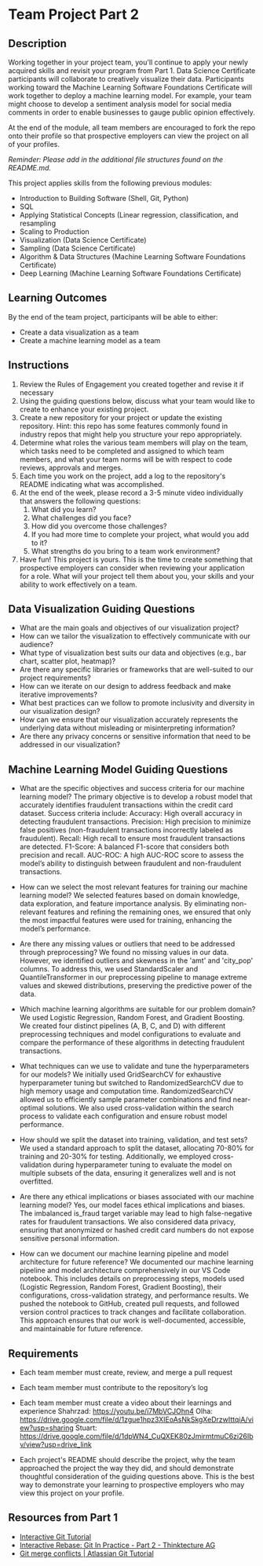 # Team Project Part 2

## Description

Working together in your project team, you'll continue to apply your newly acquired skills and revisit your program from Part 1. Data Science Certificate participants will collaborate to creatively visualize their data. Participants working toward the Machine Learning Software Foundations Certificate will work together to deploy a machine learning model. For example, your team might choose to develop a sentiment analysis model for social media comments in order to enable businesses to gauge public opinion effectively.

At the end of the module, all team members are encouraged to fork the repo onto their profile so that prospective employers can view the project on all of your profiles. 

_Reminder: Please add in the additional file structures found on the README.md._

This project applies skills from the following previous modules:

* Introduction to Building Software (Shell, Git, Python)
* SQL
* Applying Statistical Concepts (Linear regression, classification, and resampling
* Scaling to Production
* Visualization (Data Science Certificate)
* Sampling (Data Science Certificate)
* Algorithm & Data Structures (Machine Learning Software Foundations Certificate)
* Deep Learning (Machine Learning Software Foundations Certificate)

## Learning Outcomes
By the end of the team project, participants will be able to either:
* Create a data visualization as a team
* Create a machine learning model as a team

## Instructions

1. Review the Rules of Engagement you created together and revise it if necessary
2. Using the guiding questions below, discuss what your team would like to create to enhance your existing project.
3. Create a new repository for your project or update the existing repository. Hint: this repo has some features commonly found in industry repos that might help you structure your repo appropriately.
4. Determine what roles the various team members will play on the team, which tasks need to be completed and assigned to which team members, and what your team norms will be with respect to code reviews, approvals and merges. 
5. Each time you work on the project, add a log to the repository's README indicating what was accomplished. 
6. At the end of the week, please record a 3-5 minute video individually that answers the following questions:
    1. What did you learn?
    2. What challenges did you face?
    3. How did you overcome those challenges?
    4. If you had more time to complete your project, what would you add to it?
    5. What strengths do you bring to a team work environment?
7. Have fun! This project is yours. This is the time to create something that prospective employers can consider when reviewing your application for a role. What will your project tell them about you, your skills and your ability to work effectively on a team.
  
## Data Visualization Guiding Questions

* What are the main goals and objectives of our visualization project?
* How can we tailor the visualization to effectively communicate with our audience?
* What type of visualization best suits our data and objectives (e.g., bar chart, scatter plot, heatmap)?
* Are there any specific libraries or frameworks that are well-suited to our project requirements?
* How can we iterate on our design to address feedback and make iterative improvements?
* What best practices can we follow to promote inclusivity and diversity in our visualization design?
* How can we ensure that our visualization accurately represents the underlying data without misleading or misinterpreting information?
* Are there any privacy concerns or sensitive information that need to be addressed in our visualization?

## Machine Learning Model Guiding Questions

* What are the specific objectives and success criteria for our machine learning model?
The primary objective is to develop a robust model that accurately identifies fraudulent transactions within the credit card dataset. Success criteria include:
Accuracy: High overall accuracy in detecting fraudulent transactions.
Precision: High precision to minimize false positives (non-fraudulent transactions incorrectly labeled as fraudulent).
Recall: High recall to ensure most fraudulent transactions are detected.
F1-Score: A balanced F1-score that considers both precision and recall.
AUC-ROC: A high AUC-ROC score to assess the model’s ability to distinguish between fraudulent and non-fraudulent transactions.

* How can we select the most relevant features for training our machine learning model?
We selected features based on domain knowledge, data exploration, and feature importance analysis. By eliminating non-relevant features and refining the remaining ones, we ensured that only the most impactful features were used for training, enhancing the model’s performance.

* Are there any missing values or outliers that need to be addressed through preprocessing?
We found no missing values in our data. However, we identified outliers and skewness in the 'amt' and 'city_pop' columns. To address this, we used StandardScaler and QuantileTransformer in our preprocessing pipeline to manage extreme values and skewed distributions, preserving the predictive power of the data.

* Which machine learning algorithms are suitable for our problem domain?
We used Logistic Regression, Random Forest, and Gradient Boosting. We created four distinct pipelines (A, B, C, and D) with different preprocessing techniques and model configurations to evaluate and compare the performance of these algorithms in detecting fraudulent transactions.

* What techniques can we use to validate and tune the hyperparameters for our models?
We initially used GridSearchCV for exhaustive hyperparameter tuning but switched to RandomizedSearchCV due to high memory usage and computation time. RandomizedSearchCV allowed us to efficiently sample parameter combinations and find near-optimal solutions. We also used cross-validation within the search process to validate each configuration and ensure robust model performance.

* How should we split the dataset into training, validation, and test sets?
We used a standard approach to split the dataset, allocating 70-80% for training and 20-30% for testing. Additionally, we employed cross-validation during hyperparameter tuning to evaluate the model on multiple subsets of the data, ensuring it generalizes well and is not overfitted.

* Are there any ethical implications or biases associated with our machine learning model?
Yes, our model faces ethical implications and biases. The imbalanced is_fraud target variable may lead to high false-negative rates for fraudulent transactions. We also considered data privacy, ensuring that anonymized or hashed credit card numbers do not expose sensitive personal information.

* How can we document our machine learning pipeline and model architecture for future reference?
We documented our machine learning pipeline and model architecture comprehensively in our VS Code notebook. This includes details on preprocessing steps, models used (Logistic Regression, Random Forest, Gradient Boosting), their configurations, cross-validation strategy, and performance results. We pushed the notebook to GitHub, created pull requests, and followed version control practices to track changes and facilitate collaboration. This approach ensures that our work is well-documented, accessible, and maintainable for future reference.

## Requirements

* Each team member must create, review, and merge a pull request 
* Each team member must contribute to the repository’s log 
* Each team member must create a video about their learnings and experience
Shahrzad: https://youtu.be/i7MbVCJOhn4
Olha: https://drive.google.com/file/d/1zgue1hpz3XIEoAsNkSkgXeDrzwIttqiA/view?usp=sharing
Stuart: https://drive.google.com/file/d/1dpWN4_CuQXEK80zJmirmtmuC6zi26Ibv/view?usp=drive_link

* Each project's README should describe the project, why the team approached the project the way they did, and should demonstrate thoughtful consideration of the guiding questions above. This is the best way to demonstrate your learning to prospective employers who may view this project on your profile. 

## Resources from Part 1

* [Interactive Git Tutorial](https://learngitbranching.js.org/)
* [Interactive Rebase: Git In Practice - Part 2 - Thinktecture AG](https://www.thinktecture.com/en/tools/git-interactive-rebase/)
* [Git merge conflicts | Atlassian Git Tutorial](https://www.atlassian.com/git/tutorials/using-branches/merge-conflicts#:~:text=Understanding%20merge%20conflicts,automatically%20determine%20what%20is%20correct.)

